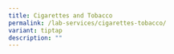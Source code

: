```yaml
---
title: Cigarettes and Tobacco
permalink: /lab-services/cigarettes-tobacco/
variant: tiptap
description: ""
---
```

